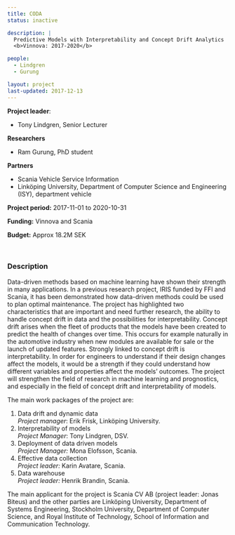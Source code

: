 ```yaml
---
title: CODA
status: inactive

description: |
  Predictive Models with Interpretability and Concept Drift Analytics  <br>
  <b>Vinnova: 2017-2020</b>

people:
  - Lindgren
  - Gurung

layout: project
last-updated: 2017-12-13
---
```


**Project leader**:
- Tony Lindgren, Senior Lecturer

**Researchers**
- Ram Gurung, PhD student

**Partners**
- Scania Vehicle Service Information
- Linköping University, Department of Computer Science and Engineering (ISY),  department vehicle

**Project period:** 2017-11-01 to 2020-10-31

**Funding:** Vinnova and Scania

**Budget:** Approx 18.2M SEK

<!-- [![EXTREMUM](http://img.youtube.com/vi/2Bp0-3XsUWk/0.jpg)](https://youtu.be/2Bp0-3XsUWk "EXTREMUM" ){:target="_blank"} -->

<br>

### Description

Data-driven methods based on machine learning have shown their strength in many applications. In a previous research project, IRIS funded by FFI and Scania, it has been demonstrated how data-driven methods could be used to plan optimal maintenance. The project has highlighted two characteristics that are important and need further research, the ability to handle concept drift in data and the possibilities for interpretability. Concept drift arises when the fleet of products that the models have been created to predict the health of changes over time. This occurs for example naturally in the automotive industry when new modules are available for sale or the launch of updated features. Strongly linked to concept drift is interpretability. In order for engineers to understand if their design changes affect the models, it would be a strength if they could understand how different variables and properties affect the models’ outcomes. The project will strengthen the field of research in machine learning and prognostics, and especially in the field of concept drift and interpretability of models.

The main work packages of the project are:

1. Data drift and dynamic data <br>
   *Project manager*: Erik Frisk, Linköping University.
2. Interpretability of models <br>
   *Project Manager*: Tony Lindgren, DSV.
3. Deployment of data driven models <br>
   *Project Manager:* Mona Elofsson, Scania.
4. Effective data collection <br>
   *Project leader:* Karin Avatare, Scania.
5. Data warehouse <br>
   *Project leader:* Henrik Brandin, Scania.

The main applicant for the project is Scania CV AB (project leader: Jonas Biteus) and the other parties are Linköping University, Department of Systems Engineering, Stockholm University, Department of Computer Science, and Royal Institute of Technology, School of Information and Communication Technology.

